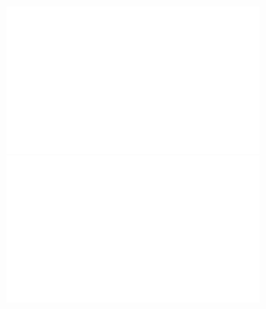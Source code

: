 ###

<!--
**bellh14/Bellh14** is a ✨ _special_ ✨ repository because its `README.md` (this file) appears on your GitHub profile.

Here are some ideas to get you started:

- 🔭 I’m currently working on ...
- 🌱 I’m currently learning ...
- 👯 I’m looking to collaborate on ...
- 🤔 I’m looking for help with ...
- 💬 Ask me about ...
- 📫 How to reach me: ...
- 😄 Pronouns: ...
- ⚡ Fun fact: ...
-->

<!--[![My GitHub Language Stats](https://github-readme-stats.vercel.app/api/top-langs/?username=bellh14&langs_count=8&theme=midnight-purple)]()-->
<!--[![My GitHub Stats](https://github-readme-stats.vercel.app/api/?username=bellh14&count_private=true&theme=midnight-purple&showicons=true)]()-->

<!--![](https://raw.githubusercontent.com/bellh14/githubstats/master/generated/overview.svg#gh-dark-mode-only)
![](https://raw.githubusercontent.com/bellh14/githubstats/master/generated/overview.svg#gh-light-mode-only)

![](https://raw.githubusercontent.com/bellh14/githubstats/master/generated/languages.svg#gh-dark-mode-only)
![](https://raw.githubusercontent.com/bellh14/githubstats/master/generated/languages.svg#gh-light-mode-only) -->


<a href="https://github.com/bellh14">
<img src="https://raw.githubusercontent.com/bellh14/githubstats/master/generated/overview.svg" />
<img src="https://raw.githubusercontent.com/bellh14/githubstats/master/generated/languages.svg"/>
</a>
